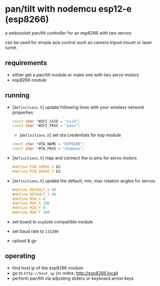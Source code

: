 # pan/tilt with nodemcu esp12-e (esp8266)

a websocket pan/tilt controller for an esp8266 with two servos

can be used for simple axis control such as camera tripod mount or laser turret.

## requirements
- either get a pan/tilt module or make one with two servo motors
- esp8266 module

## running
- [`definitions.h`] update following lines with your wireless network properties

  ```cpp
  const char *WIFI_SSID = "ssid";
  const char *WIFI_PASS = "pass";
  ```

  - [`definitions.h`] set ota credentials for esp module

  ```cpp
  const char *OTA_NAME = "ESP8266"; 
  const char *OTA_PASS = "otapass";
  ```

- [`definitions.h`] map and connect the io pins for servo motors
  ```cpp
  #define PIN_SERVO_X D2
  #define PIN_SERVO_Y D3
  ```

- [`definitions.h`] update the default, min, max rotation angles for servos
  ```cpp
  #define DEFAULT_X 90
  #define DEFAULT_Y 90
  #define MIN_X 0
  #define MAX_X 180
  #define MIN_Y 0
  #define MAX_Y 180
  ```

- set board to `esp8266` compatible module
- set baud rate to `115200`
- upload & go

## operating
- find host ip of the esp8266 module 
- go to `http://host_ip` (or mdns: http://esp8266.local)
- perform pan/tilt via adjusting sliders or keyboard arrow keys